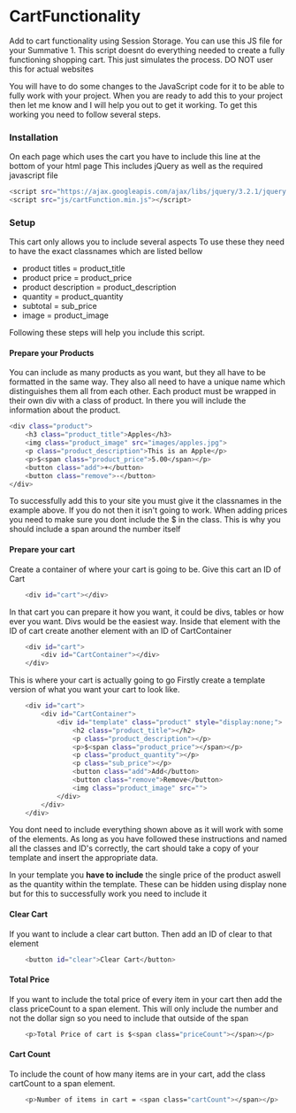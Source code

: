 # CartFunctionality

Add to cart functionality using Session Storage.
You can use this JS file for your Summative 1.
This script doesnt do everything needed to create a fully functioning shopping cart. This just simulates the process. DO NOT user this for actual websites

You will have to do some changes to the JavaScript code for it to be able to fully work with your project. When you are ready to add this to your project then let me know and I will help you out to get it working.
To get this working you need to follow several steps.

### Installation
On each page which uses the cart you have to include this line at the bottom of your html page
This includes jQuery as well as the required javascript file

```sh
<script src="https://ajax.googleapis.com/ajax/libs/jquery/3.2.1/jquery.min.js"></script>
<script src="js/cartFunction.min.js"></script>
```

### Setup
This cart only allows you to include several aspects
To use these they need to have the exact classnames which are listed bellow
* product titles = product_title
* product price = product_price
* product description  = product_description
* quantity = product_quantity
* subtotal = sub_price
* image = product_image

Following these steps will help you include this script.

#### Prepare your Products
You can include as many products as you want, but they all have to be formatted in the same way. They also all need to have a unique name which distinguishes them all from each other.
Each product must be wrapped in their own div with a class of product. In there you will include the information about the product.
```sh
<div class="product">
    <h3 class="product_title">Apples</h3>
    <img class="product_image" src="images/apples.jpg">
    <p class="product_description">This is an Apple</p>
	<p>$<span class="product_price">5.00</span></p>
	<button class="add">+</button>
	<button class="remove">-</button>
</div>
```
To successfully add this to your site you must give it the classnames in the example above. If you do not then it isn't going to work.
When adding prices you need to make sure you dont include the $ in the class. This is why you should include a span around the number itself

#### Prepare your cart
Create a container of where your cart is going to be. Give this cart an ID of Cart
```sh
    <div id="cart"></div>
```
In that cart you can prepare it how you want, it could be divs, tables or how ever you want. Divs would be the easiest way.
Inside that element with the ID of cart create another element with an ID of CartContainer
```sh
    <div id="cart">
        <div id="CartContainer"></div>
    </div>
```

This is where your cart is actually going to go
Firstly create a template version of what you want your cart to look like. 
```sh
    <div id="cart">
        <div id="CartContainer">
            <div id="template" class="product" style="display:none;">
                <h2 class="product_title"></h2>
                <p class="product_description"></p>
                <p>$<span class="product_price"></span></p>
                <p class="product_quantity"></p>
                <p class="sub_price"></p>
                <button class="add">Add</button>
                <button class="remove">Remove</button>
                <img class="product_image" src="">
            </div>
        </div>
    </div>
```
You dont need to include everything shown above as it will work with some of the elements.
As long as you have followed these instructions and named all the classes and ID's correctly, the cart should take a copy of your template and insert the appropriate data.

In your template you **have to include** the single price of the product aswell as the quantity within the template. These can be hidden using display none but for this to successfully work you need to include it

#### Clear Cart
If you want to include a clear cart button. Then add an ID of clear to that element
```sh
    <button id="clear">Clear Cart</button>
```
#### Total Price
If you want to include the total price of every item in your cart then add the class priceCount to a span element.
This will only include the number and not the dollar sign so you need to include that outside of the span
```sh
    <p>Total Price of cart is $<span class="priceCount"></span></p>
```
#### Cart Count
To include the count of how many items are in your cart, add the class cartCount to a span element.
```sh
    <p>Number of items in cart = <span class="cartCount"></span></p>
```

